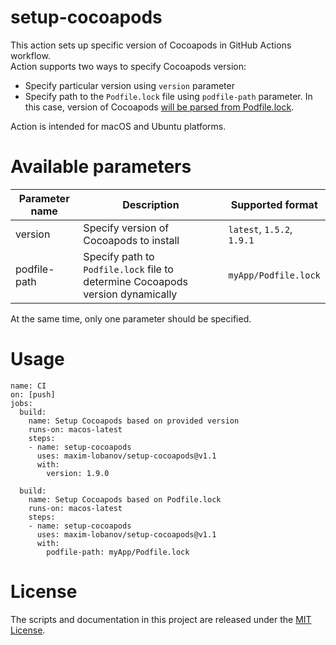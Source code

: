# setup-cocoapods
This action sets up specific version of Cocoapods in GitHub Actions workflow.  
Action supports two ways to specify Cocoapods version:
- Specify particular version using `version` parameter
- Specify path to the `Podfile.lock` file using `podfile-path` parameter. In this case, version of Cocoapods [will be parsed from Podfile.lock](https://github.com/maxim-lobanov/setup-cocoapods/blob/master/__tests__/podfile-example/Podfile.lock#L16).

Action is intended for macOS and Ubuntu platforms.

# Available parameters
| Parameter name     | Description                             | Supported format           |
|---------------|-----------------------------------------|----------------------------|
| version       | Specify version of Cocoapods to install | `latest`, `1.5.2`, `1.9.1` |
| podfile-path  | Specify path to `Podfile.lock` file to determine Cocoapods version dynamically | `myApp/Podfile.lock` |

At the same time, only one parameter should be specified.

# Usage
```
name: CI
on: [push]
jobs:
  build:
    name: Setup Cocoapods based on provided version
    runs-on: macos-latest
    steps:
    - name: setup-cocoapods
      uses: maxim-lobanov/setup-cocoapods@v1.1
      with:
        version: 1.9.0

  build:
    name: Setup Cocoapods based on Podfile.lock
    runs-on: macos-latest
    steps:
    - name: setup-cocoapods
      uses: maxim-lobanov/setup-cocoapods@v1.1
      with:
        podfile-path: myApp/Podfile.lock
```

# License
The scripts and documentation in this project are released under the [MIT License](LICENSE).
